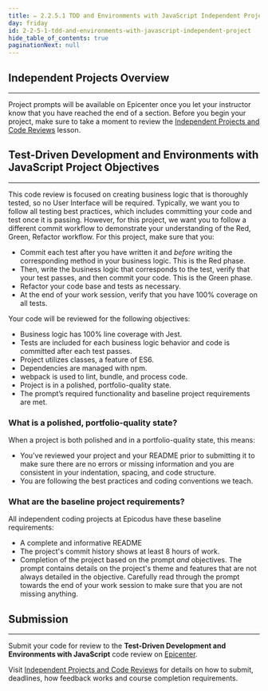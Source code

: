 ```yaml
---
title: ✏️ 2.2.5.1 TDD and Environments with JavaScript Independent Project
day: friday
id: 2-2-5-1-tdd-and-environments-with-javascript-independent-project
hide_table_of_contents: true
paginationNext: null
---
```


## Independent Projects Overview
---

Project prompts will be available on Epicenter once you let your instructor know that you have reached the end of a section. Before you begin your project, make sure to take a moment to review the [Independent Projects and Code Reviews](../../pre-work/getting-started-at-epicodus/1-0-0-09-independent-projects-and-code-reviews) lesson.

## Test-Driven Development and Environments with JavaScript Project Objectives
---

This code review is focused on creating business logic that is thoroughly tested, so no User Interface will be required. Typically, we want you to follow all testing best practices, which includes committing your code and test once it is passing. However, for this project, we want you to follow a different commit workflow to demonstrate your understanding of the Red, Green, Refactor workflow. For this project, make sure that you:

* Commit each test after you have written it and _before_ writing the corresponding method in your business logic. This is the Red phase.
* Then, write the business logic that corresponds to the test, verify that your test passes, and then commit your code. This is the Green phase.
* Refactor your code base and tests as necessary. 
* At the end of your work session, verify that you have 100% coverage on all tests.

Your code will be reviewed for the following objectives:

* Business logic has 100% line coverage with Jest.
* Tests are included for each business logic behavior and code is committed after each test passes.
* Project utilizes classes, a feature of ES6.
* Dependencies are managed with npm.
* webpack is used to lint, bundle, and process code.
* Project is in a polished, portfolio-quality state.
* The prompt’s required functionality and baseline project requirements are met.

### What is a polished, portfolio-quality state?
When a project is both polished and in a portfolio-quality state, this means:

* You've reviewed your project and your README prior to submitting it to make sure there are no errors or missing information and you are consistent in your indentation, spacing, and code structure. 
* You are following the best practices and coding conventions we teach.

### What are the baseline project requirements?
All independent coding projects at Epicodus have these baseline requirements:

* A complete and informative README
* The project's commit history shows at least 8 hours of work.
* Completion of the project based on the prompt _and_ objectives. The prompt contains details on the project's theme and features that are not always detailed in the objective. Carefully read through the prompt towards the end of your work session to make sure that you are not missing anything.

## Submission
<hr />

Submit your code for review to the **Test-Driven Development and Environments with JavaScript** code review on [Epicenter](https://epicenter.epicodus.com/).

Visit [Independent Projects and Code Reviews](../../pre-work/getting-started-at-epicodus/1-0-0-09-independent-projects-and-code-reviews) for details on how to submit, deadlines, how feedback works and course completion requirements.
